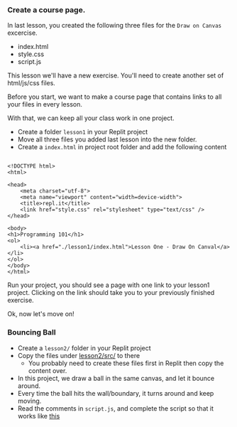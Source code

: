 

### Create a course page.

In last lesson, you created the following three files for the `Draw on Canvas` excercise.
 - index.html
 - style.css
 - script.js
 
This lesson we'll have a new exercise. You'll need to create another set of html/js/css files. 

Before you start, we want to make a course page that contains links to all your files in every lesson. 

With that, we can keep all your class work in one project.


- Create a folder `lesson1` in your Replit project
- Move all three files you added last lesson into the new folder.
- Create a `index.html` in project root folder and add the following content
```

<!DOCTYPE html>
<html>

<head>
	<meta charset="utf-8">
	<meta name="viewport" content="width=device-width">
	<title>repl.it</title>
	<link href="style.css" rel="stylesheet" type="text/css" />
</head>

<body>
<h1>Programming 101</h1>
<ol>
    <li><a href="./lesson1/index.html">Lesson One - Draw On Canval</a></li>
</ol> 
</body>
</html>
```

Run your project, you should see a page with one link to your lesson1 project. Clicking on the link should take you to your previously finished exercise.


Ok, now let's move on!

### Bouncing Ball

- Create a `lesson2/` folder in your Replit project
- Copy the files under [lesson2/src/](./src) to there
  - You probably need to create these files first in Replit then copy the content over.
- In this project, we draw a ball in the same canvas, and let it bounce around. 
- Every time the ball hits the wall/boundary, it turns around and keep moving.
- Read the comments in `script.js`, and complete the script so that it works like [this](https://kcs101.kunlu.repl.co/brick/ex2/completed.html)

